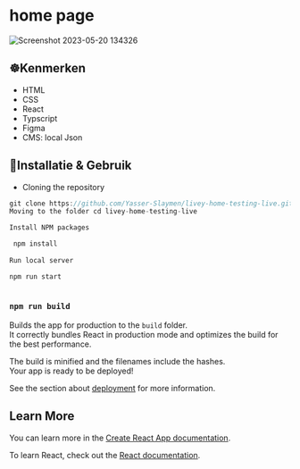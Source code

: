 # home page
![Screenshot 2023-05-20 134326](https://github.com/liveryvideo/liveryvideo-homepage-static/assets/90189815/4500ea3d-f255-4215-80fc-739595ca1364)



## ☸️Kenmerken
* HTML
* CSS
* React
* Typscript
* Figma
* CMS: local Json


## 🧭Installatie & Gebruik
* Cloning the repository
```javascript 
git clone https://github.com/Yasser-Slaymen/livey-home-testing-live.git
Moving to the folder cd livey-home-testing-live

Install NPM packages

 npm install
 
Run local server

npm run start
   
```


### `npm run build`

Builds the app for production to the `build` folder.\
It correctly bundles React in production mode and optimizes the build for the best performance.

The build is minified and the filenames include the hashes.\
Your app is ready to be deployed!

See the section about [deployment](https://facebook.github.io/create-react-app/docs/deployment) for more information.


## Learn More

You can learn more in the [Create React App documentation](https://facebook.github.io/create-react-app/docs/getting-started).

To learn React, check out the [React documentation](https://reactjs.org/).

